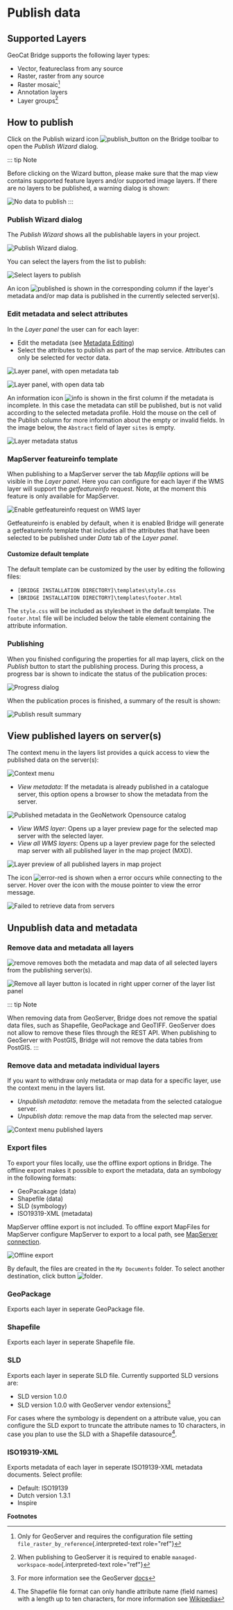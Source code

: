 # Publish data


## Supported Layers

GeoCat Bridge supports the following layer types:

-   Vector, featureclass from any source
-   Raster, raster from any source
-   Raster mosaic[^1]
-   Annotation layers
-   Layer groups[^2]

## How to publish

Click on the Publish wizard icon ![publish_button](./img/publish_button.png) on the
Bridge toolbar to open the *Publish Wizard* dialog.

::: tip Note

Before clicking on the Wizard button, please make sure that the map view
contains supported feature layers and/or supported image layers. If
there are no layers to be published, a warning dialog is shown:

![No data to publish](./img/publish_no_layers.png)
:::

### Publish Wizard dialog

The *Publish Wizard* shows all the publishable layers in your project.

![Publish Wizard dialog.](./img/publish_layers1.png)

You can select the layers from the list to publish:

![Select layers to publish](./img/publish_layers2.png)

An icon ![published](./img/published.png) is shown in the corresponding column
if the layer\'s metadata and/or map data is published in the currently
selected server(s).

### Edit metadata and select attributes

In the *Layer panel* the user can for each layer:

-   Edit the metadata (see
    [Metadata Editing](8_metadata_editing))
-   Select the attributes to publish as part of the map service.
    Attributes can only be selected for vector data.

![Layer panel, with open metadata tab](./img/publish_layers3.png)

![Layer panel, with open data tab](./img/publish_layers4.png)

An information icon ![info](./img/info.png) is shown in the first column if
the metadata is incomplete. In this case the metadata can still be
published, but is not valid according to the selected metadata profile.
Hold the mouse on the cell of the Publish column for more information
about the empty or invalid fields. In the image below, the
`Abstract` field of layer
`sites` is empty.

![Layer metadata status](./img/publish_layers9.png)

### MapServer featureinfo template

When publishing to a MapServer server the tab *Mapfile options* will be
visible in the *Layer panel*. Here you can configure for each layer if
the WMS layer will support the *getfeatureinfo* request.
Note, at the moment this feature is only available for MapServer.

![Enable getfeatureinfo request on WMS layer](./img/publish_layers_featureinfo.png)

Getfeatureinfo is enabled by default, when it is enabled Bridge will
generate a getfeatureinfo template that includes all the attributes that
have been selected to be published under *Data* tab of the *Layer
panel*.

#### Customize default template

The default template can be customized by the user by editing the
following files:

-   `[BRIDGE INSTALLATION DIRECTORY]\templates\style.css`
-   `[BRIDGE INSTALLATION DIRECTORY]\templates\footer.html`

The `style.css` will be included as stylesheet in the default template.
The `footer.html` file will be included below the table element
containing the attribute information.

### Publishing

When you finished configuring the properties for all map layers, click
on the *Publish* button to start the publishing process. During this
process, a progress bar is shown to indicate the status of the
publication proces:

![Progress dialog](./img/publish_layers5.png)

When the publication proces is finished, a summary of the result is
shown:

![Publish result summary](./img/publish_layers_report.png)

## View published layers on server(s)


The context menu in the layers list provides a quick access to view the
published data on the server(s):

![Context menu](./img/publish_layers_context_menu.png)

-   *View metadata*: If the metadata is already published in a catalogue
    server, this option opens a browser to show the metadata from the
    server.

![Published metadata in the GeoNetwork Opensource catalog](./img/preview_gnmetadata.png)

-   *View WMS layer*: Opens up a layer preview page for the selected map
    server with the selected layer.
-   *View all WMS layers*: Opens up a layer preview page for the
    selected map server with all published layer in the map project
    (MXD).

![Layer preview of all published layers in map project](./img/preview_layers.png)

The icon ![error-red](./img/error-red.png) is shown when a error occurs
while connecting to the server. Hover over the icon with the mouse
pointer to view the error message.

![Failed to retrieve data from servers](./img/retrievingFailed.png)

Unpublish data and metadata
---------------------------

### Remove data and metadata all layers

![remove](./img/remove.png) removes both the metadata and map data of all
selected layers from the publishing server(s).

![Remove all layer button is located in right upper corner of the layer list panel](./img/remove_all.png)

::: tip Note

When removing data from GeoServer, Bridge does not remove the spatial
data files, such as Shapefile, GeoPackage and GeoTIFF. GeoServer does
not allow to remove these files through the REST API. When publishing to
GeoServer with PostGIS, Bridge will not remove the data tables from
PostGIS.
:::

### Remove data and metadata individual layers

If you want to withdraw only metadata or map data for a specific layer,
use the context menu in the layers list.

-   *Unpublish metadata*: remove the metadata from the selected
    catalogue server.
-   *Unpublish data*: remove the map data from the selected map server.

![Context menu published layers](./img/publish_layers_context_menu.png)

### Export files

To export your files locally, use the offline export options in Bridge.
The offline export makes it possible to export the metadata, data an
symbology in the following formats:

-   GeoPacakage (data)
-   Shapefile (data)
-   SLD (symbology)
-   ISO19319-XML (metadata)

MapServer offline export is not included. To offline export MapFiles for
MapServer configure MapServer to export to a local path, see
[MapServer connection](7_server_configuration.html#mapserver-connection).

![Offline export](./img/offline_export.png)

By default, the files are created in the
`My Documents` folder. To select another
destination, click button ![folder](./img/folder.png).

### GeoPackage

Exports each layer in seperate GeoPackage file.

### Shapefile

Exports each layer in seperate Shapefile file.

### SLD

Exports each layer in seperate SLD file. Currently supported SLD
versions are:

-   SLD version 1.0.0
-   SLD version 1.0.0 with GeoServer vendor extensions[^3]

For cases where the symbology is dependent on a attribute value, you can
configure the SLD export to truncate the attribute names to 10
characters, in case you plan to use the SLD with a Shapefile
datasource[^4].

### ISO19319-XML

Exports metadata of each layer in seperate ISO19139-XML metadata
documents. Select profile:

-   Default: ISO19139
-   Dutch version 1.3.1
-   Inspire

**Footnotes**

[^1]: Only for GeoServer and requires the configuration file setting
    `file_raster_by_reference`{.interpreted-text role="ref"}

[^2]: When publishing to GeoServer it is required to enable
    `managed-workspace-mode`{.interpreted-text role="ref"}

[^3]: For more information see the GeoServer
    [docs](http://docs.geoserver.org/latest/en/user/styling/sld/extensions/index.html)

[^4]: The Shapefile file format can only handle attribute name (field
    names) with a length up to ten characters, for more information see
    [Wikipedia](https://en.wikipedia.org/wiki/Shapefile#Data_storage)
